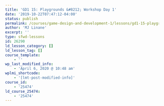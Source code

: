 ```yaml
---
title: 'GD1 15: Playgrounds &#8212; Workshop Day 1'
date: '2019-10-22T07:47:12-04:00'
status: publish
permalink: /courses/game-design-and-development-1/lessons/gd1-15-playgrounds-workshop-day-1
author: 'MJ Linane'
excerpt: ''
type: sfwd-lessons
id: 26290
ld_lesson_category: []
ld_lesson_tag: []
course_template:
    - ''
wp_last_modified_info:
    - 'April 6, 2020 @ 10:48 am'
wplmi_shortcode:
    - '[lmt-post-modified-info]'
course_id:
    - '25474'
ld_course_25474:
    - '25474'
---
```

<!DOCTYPE html PUBLIC "-//W3C//DTD HTML 4.0 Transitional//EN" "http://www.w3.org/TR/REC-html40/loose.dtd">
<?xml encoding="UTF-8">
